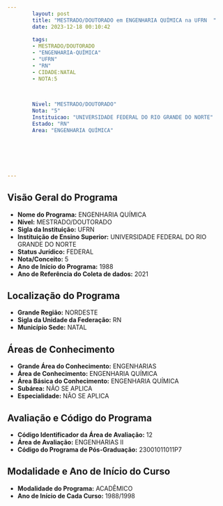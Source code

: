 ```yaml
---
        layout: post
        title: "MESTRADO/DOUTORADO em ENGENHARIA QUÍMICA na UFRN  "
        date: 2023-12-18 00:10:42
     
        tags:
        - MESTRADO/DOUTORADO
        - "ENGENHARIA-QUÍMICA"
        - "UFRN"
        - "RN"
        - CIDADE:NATAL
        - NOTA:5
        
       

        Nivel: "MESTRADO/DOUTORADO"
        Nota: "5"
        Instituicao: "UNIVERSIDADE FEDERAL DO RIO GRANDE DO NORTE"
        Estado: "RN"
        Area: "ENGENHARIA QUÍMICA"
        
        
        
        
        
        
---
```

## Visão Geral do Programa
- **Nome do Programa:** ENGENHARIA QUÍMICA
- **Nível:** MESTRADO/DOUTORADO
- **Sigla da Instituição:** UFRN
- **Instituição de Ensino Superior:** UNIVERSIDADE FEDERAL DO RIO GRANDE DO NORTE
- **Status Jurídico:** FEDERAL
- **Nota/Conceito:** 5
- **Ano de Início do Programa:** 1988
- **Ano de Referência do Coleta de dados:** 2021

## Localização do Programa
- **Grande Região:** NORDESTE
- **Sigla da Unidade da Federação:** RN
- **Município Sede:** NATAL

## Áreas de Conhecimento
- **Grande Área do Conhecimento:** ENGENHARIAS
- **Área de Conhecimento:** ENGENHARIA QUÍMICA
- **Área Básica do Conhecimento:** ENGENHARIA QUÍMICA
- **Subárea:** NÃO SE APLICA
- **Especialidade:** NÃO SE APLICA

## Avaliação e Código do Programa
- **Código Identificador da Área de Avaliação:** 12
- **Área de Avaliação:** ENGENHARIAS II
- **Código do Programa de Pós-Graduação:** 23001011011P7


## Modalidade e Ano de Início do Curso
- **Modalidade do Programa:** ACADÊMICO
- **Ano de Início de Cada Curso:** 1988/1998
